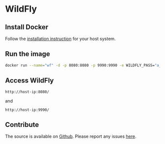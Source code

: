 WildFly
=======

Install Docker
--------------

Follow the [installation instruction](http://docs.docker.com/installation/) for your host system.

Run the image
-------------

```sh
docker run --name="wf" -d -p 8080:8080 -p 9990:9990 -e WILDFLY_PASS="a_password" piegsaj/wildfly
```

Access WildFly
--------------

```
http://host-ip:8080/
```

and

```
http://host-ip:9990/
```

Contribute
----------

The source is available on [Github](https://github.com/JensPiegsa/WildFly/). Please report any issues  [here](https://github.com/JensPiegsa/WildFly/issues).
